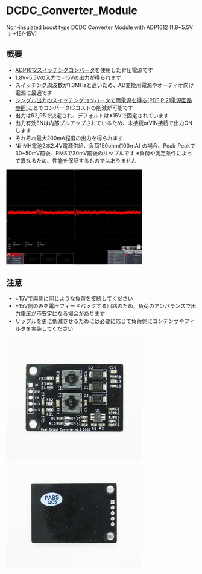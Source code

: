 # DCDC_Converter_Module
Non-insulated boost type DCDC Converter Module with ADP1612 (1.8~5.5V -> +15/-15V)

## 概要 
  * [ADP1612スイッチングコンバータ][1]を使用した昇圧電源です
  * 1.8V~5.5Vの入力で±15Vの出力が得られます
  * スイッチング周波数が1.3MHzと高いため、AD変換用電源やオーディオ向け電源に最適です
  * [シングル出力のスイッチングコンバータで両電源を得る(PDF,P.21電源回路参照)][2]ことでコンバータICコストの削減が可能です
  * 出力はR2,R5で決定され、デフォルトは±15Vで固定されています
  * 出力有効ENは内部プルアップされているため、未接続orVIN接続で出力ONします
  * それぞれ最大200mA程度の出力を得られます
  * Ni-MH電池2本2.4V電源供給、負荷150ohm(100ｍA) の場合、Peak-Peakで30~50mV前後、RMSで30mV前後のリップルです
    ※負荷や測定条件によって異なるため、性能を保証するものではありません  
    
    
  <img src="https://github.com/meerstern/DCDC_Converter_Module/blob/master/Ripple.jpg" width="360">
  
## 注意
  * ±15Vで両側に同じような負荷を接続してください
  * +15V側のみを電圧フィードバックする回路のため、負荷のアンバランスで出力電圧が不安定になる場合があります  
  * リップルを更に低減させるためには必要に応じて負荷側にコンデンサやフィルタを実装してください  
  
  
  <img src="https://github.com/meerstern/DCDC_Converter_Module/blob/master/img1.JPG" width="360">
  <img src="https://github.com/meerstern/DCDC_Converter_Module/blob/master/img2.JPG" width="360"> 

  
  
[1]: https://www.analog.com/jp/products/adp1612.html
[2]: https://www.analog.com/media/en/technical-documentation/data-sheets/ADAS3023.pdf

